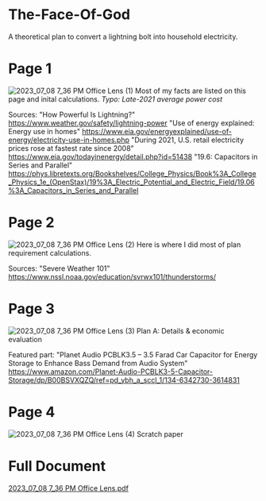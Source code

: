 # The-Face-Of-God
A theoretical plan to convert a lightning bolt into household electricity.

# Page 1
![2023_07_08 7_36 PM Office Lens (1)](https://github.com/mus1c-123/The-Face-Of-God/assets/22779862/089a6f8d-5005-4ba7-8ab1-0d508eef6834)
Most of my facts are listed on this page and inital calculations. *Typo: Late-2021 average power cost*

Sources:
"How Powerful Is Lightning?" https://www.weather.gov/safety/lightning-power
"Use of energy explained: Energy use in homes" https://www.eia.gov/energyexplained/use-of-energy/electricity-use-in-homes.php
"During 2021, U.S. retail electricity prices rose at fastest rate since 2008" https://www.eia.gov/todayinenergy/detail.php?id=51438
"19.6: Capacitors in Series and Parallel" https://phys.libretexts.org/Bookshelves/College_Physics/Book%3A_College_Physics_1e_(OpenStax)/19%3A_Electric_Potential_and_Electric_Field/19.06%3A_Capacitors_in_Series_and_Parallel

# Page 2
![2023_07_08 7_36 PM Office Lens (2)](https://github.com/mus1c-123/The-Face-Of-God/assets/22779862/805f1603-9a80-4ff2-ae26-4d8022a7285b)
Here is where I did most of plan requirement calculations.

Sources:
"Severe Weather 101" https://www.nssl.noaa.gov/education/svrwx101/thunderstorms/

# Page 3
![2023_07_08 7_36 PM Office Lens (3)](https://github.com/mus1c-123/The-Face-Of-God/assets/22779862/5bc0c9b9-c984-45ad-8c4a-d83ba1fbc5f0)
Plan A: Details & economic evaluation

Featured part:
"Planet Audio PCBLK3.5 – 3.5 Farad Car Capacitor for Energy Storage to Enhance Bass Demand from Audio System" https://www.amazon.com/Planet-Audio-PCBLK3-5-Capacitor-Storage/dp/B00BSVXQZQ/ref=pd_ybh_a_sccl_1/134-6342730-3614831

# Page 4
![2023_07_08 7_36 PM Office Lens (4)](https://github.com/mus1c-123/The-Face-Of-God/assets/22779862/09dc07ae-a97c-4654-9c78-06142dec3a9c)
Scratch paper


# Full Document
[2023_07_08 7_36 PM Office Lens.pdf](https://github.com/mus1c-123/The-Face-Of-God/files/11993253/2023_07_08.7_36.PM.Office.Lens.pdf)
